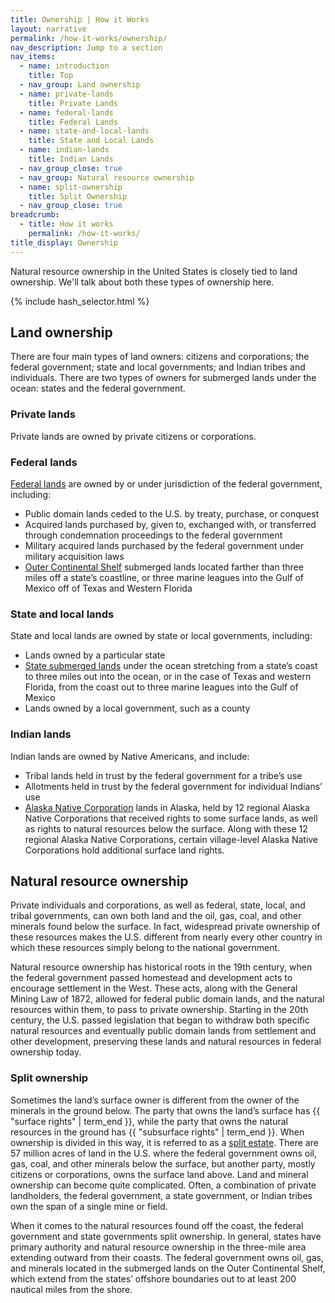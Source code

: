 ```yaml
---
title: Ownership | How it Works
layout: narrative
permalink: /how-it-works/ownership/
nav_description: Jump to a section
nav_items:
  - name: introduction
    title: Top
  - nav_group: Land ownership
  - name: private-lands
    title: Private Lands
  - name: federal-lands
    title: Federal Lands
  - name: state-and-local-lands
    title: State and Local Lands
  - name: indian-lands
    title: Indian Lands
  - nav_group_close: true
  - nav_group: Natural resource ownership
  - name: split-ownership
    title: Split Ownership
  - nav_group_close: true
breadcrumb:
  - title: How it works
    permalink: /how-it-works/
title_display: Ownership
---
```


<p class="case_studies_intro-para">Natural resource ownership in the United States is closely tied to land ownership. We'll talk about both these types of ownership here.</p>

<nav class="hash_selector">
  {% include hash_selector.html %}
</nav>

<h2>Land ownership</h2>

There are four main types of land owners: citizens and corporations; the federal government; state and local governments; and Indian tribes and individuals. There are two types of owners for submerged lands under the ocean: states and the federal government.

<h3 id="private-lands" data-nav-header="private-lands">Private lands</h3>

<p>Private lands are owned by private citizens or corporations.</p>

<h3 id="federal-lands" data-nav-header="federal-lands">Federal lands</h3>

[Federal lands](http://fas.org/sgp/crs/misc/R42346.pdf) are owned by or under jurisdiction of the federal government, including:


* Public domain lands ceded to the U.S. by treaty, purchase, or conquest
* Acquired lands purchased by, given to, exchanged with, or transferred through condemnation proceedings to the federal government
* Military acquired lands purchased by the federal government under military acquisition laws
* [Outer Continental Shelf](http://www.boem.gov/OCS-Lands-Act-History/) submerged lands located farther than three miles off a state’s coastline, or three marine leagues into the Gulf of Mexico off of Texas and Western Florida

<h3 id="state-and-local-lands" data-nav-header="state-and-local-lands">State and local lands</h3>

State and local lands are owned by state or local governments, including:

* Lands owned by a particular state
* [State submerged lands](http://www.boem.gov/uploadedfiles/submergedla.pdf) under the ocean stretching from a state’s coast to three miles out into the ocean, or in the case of Texas and western Florida, from the coast out to three marine leagues into the Gulf of Mexico
* Lands owned by a local government, such as a county

<h3 id="indian-lands" data-nav-header="indian-lands">Indian lands</h3>

Indian lands are owned by Native Americans, and include:

* Tribal lands held in trust by the federal government for a tribe’s use
* Allotments held in trust by the federal government for individual Indians’ use
* [Alaska Native Corporation](http://www.gao.gov/assets/660/650857.pdf) lands in Alaska, held by 12 regional Alaska Native Corporations that received rights to some surface lands, as well as rights to natural resources below the surface. Along with these 12 regional Alaska Native Corporations, certain village-level Alaska Native Corporations hold additional surface land rights.

## Natural resource ownership

Private individuals and corporations, as well as federal, state, local, and tribal governments, can own both land and the oil, gas, coal, and other minerals found below the surface. In fact, widespread private ownership of these resources makes the U.S. different from nearly every other country in which these resources simply belong to the national government.

Natural resource ownership has historical roots in the 19th century, when the federal government passed homestead and development acts to encourage settlement in the West. These acts, along with the General Mining Law of 1872, allowed for federal public domain lands, and the natural resources within them, to pass to private ownership. Starting in the 20th century, the U.S. passed legislation that began to withdraw both specific natural resources and eventually public domain lands from settlement and other development, preserving these lands and natural resources in federal ownership today.

<h3 id="split-ownership" data-nav-header="split-ownership">Split ownership</h3>

Sometimes the land’s surface owner is different from the owner of the minerals in the ground below. The party that owns the land’s surface has {{ "surface rights" | term_end }}, while the party that owns the natural resources in the ground has {{ "subsurface rights" | term_end }}. When ownership is divided in this way, it is referred to as a [split estate](http://www.blm.gov/wo/st/en/prog/energy/oil_and_gas/best_management_practices/split_estate.html). There are 57 million acres of land in the U.S. where the federal government owns oil, gas, coal, and other minerals below the surface, but another party, mostly citizens or corporations, owns the surface land above. Land and mineral ownership can become quite complicated. Often, a combination of private landholders, the federal government, a state government, or Indian tribes own the span of a single mine or field.

When it comes to the natural resources found off the coast, the federal government and state governments split ownership. In general, states have primary authority and natural resource ownership in the three-mile area extending outward from their coasts. The federal government owns oil, gas, and minerals located in the submerged lands on the Outer Continental Shelf, which extend from the states’ offshore boundaries out to at least 200 nautical miles from the shore.
